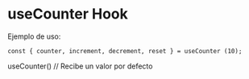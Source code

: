 # useCounter Hook

Ejemplo de uso:

```
const { counter, increment, decrement, reset } = useCounter (10);
```

useCounter() // Recibe un valor por defecto 